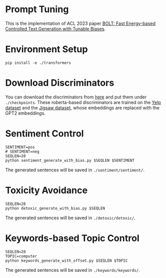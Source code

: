 # Prompt Tuning
This is the implementation of ACL 2023 paper [BOLT: Fast Energy-based Controlled Text Generation with Tunable Biases](https://arxiv.org/abs/2305.12018).

# Environment Setup
```
pip install -e ./transformers
```

# Download Discriminators
You can download the discriminators from [here](https://drive.google.com/file/d/1G1ptRin1US6usmcq5bI_iO4uDs4KCpAl/view?usp=share_link) and put them under `./checkpoints`. These roberta-based discriminators are trained on the [Yelp dataset](https://huggingface.co/datasets/yelp_polarity) and the [Jigsaw dataset](https://huggingface.co/datasets/jigsaw_toxicity_pred), whose embeddings are replaced with the GPT2 embeddings.

# Sentiment Control
```
SENTIMENT=pos
# SENTIMENT=neg
SEQLEN=20
python sentiment_generate_with_bias.py $SEQLEN $SENTIMENT
```
The generated sentences will be saved in `./sentiment/sentiment/`.

# Toxicity Avoidance
```
SEQLEN=20
python detoxic_generate_with_bias.py $SEQLEN
```
The generated sentences will be saved in `./detoxic/detoxic/`.

# Keywords-based Topic Control
```
SEQLEN=20
TOPIC=computer
python keywords_generate_with_offset.py $SEQLEN $TOPIC
```
The generated sentences will be saved in `./keywords/keywords/`.
